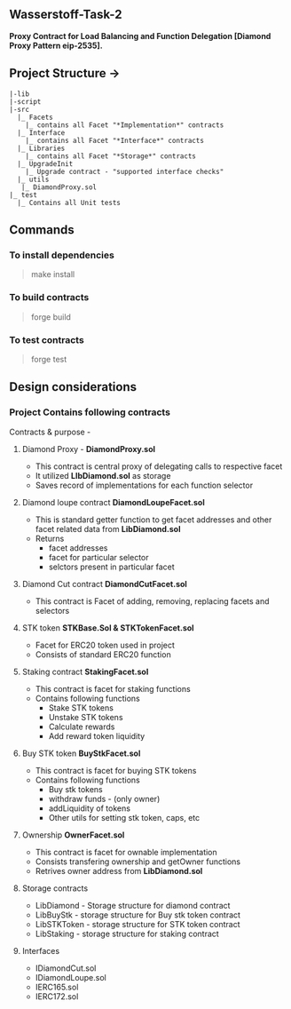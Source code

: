 ## Wasserstoff-Task-2

**Proxy Contract for Load Balancing and Function Delegation [Diamond Proxy Pattern eip-2535].**

## Project Structure ->
    |-lib
    |-script
    |-src
      |_ Facets
        |_ contains all Facet "*Implementation*" contracts
      |_ Interface
        |_ contains all Facet "*Interface*" contracts
      |_ Libraries
        |_ contains all Facet "*Storage*" contracts
      |_ UpgradeInit
        |_ Upgrade contract - "supported interface checks"
      |_ utils
       |_ DiamondProxy.sol
    |_ test
      |_ Contains all Unit tests

## Commands
### To install dependencies
> make install

### To build contracts
> forge build

### To test contracts
> forge test

## Design considerations

### Project Contains following contracts

Contracts & purpose - 
1. Diamond Proxy - **DiamondProxy.sol**
    - This contract is central proxy of delegating calls to respective facet
    - It utilized **LIbDiamond.sol** as storage 
    - Saves record of implementations for each function selector
      
2. Diamond loupe contract **DiamondLoupeFacet.sol**
    - This is standard getter function to get facet addresses and other facet related data from **LibDiamond.sol**
    - Returns
      - facet addresses
      - facet for particular selector
      - selctors present in particular facet
    
3. Diamond Cut contract **DiamondCutFacet.sol**
    - This contract is Facet of adding, removing, replacing facets and selectors

4. STK token **STKBase.Sol & STKTokenFacet.sol**
    - Facet for ERC20 token used in project
    - Consists of standard ERC20 function
    
5. Staking contract **StakingFacet.sol**
    - This contract is facet for staking functions
    - Contains following functions
      - Stake STK tokens
      - Unstake STK tokens
      - Calculate rewards
      - Add reward token liquidity
      
6. Buy STK token **BuyStkFacet.sol**
    - This contract is facet for buying STK tokens
    - Contains following functions
      - Buy stk tokens
      - withdraw funds - (only owner)
      - addLiquidity of tokens
      - Other utils for setting stk token, caps, etc

7. Ownership **OwnerFacet.sol**
    - This contract is facet for ownable implementation
    - Consists transfering ownership and getOwner functions
    - Retrives owner address from **LibDiamond.sol**
   
10. Storage contracts 
    - LibDiamond - Storage structure for diamond contract
    - LibBuyStk - storage structure for Buy stk token contract
    - LibSTKToken - storage structure for STK token contract
    - LibStaking - storage structure for staking contract
      
11. Interfaces 
    - IDiamondCut.sol
    - IDiamondLoupe.sol
    - IERC165.sol
    - IERC172.sol
